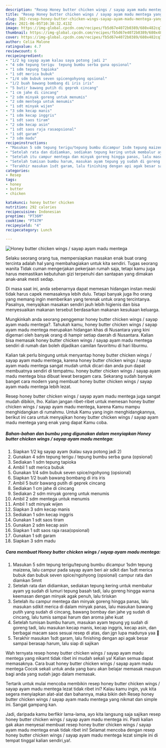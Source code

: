 ```yaml
---
description: "Resep Honey butter chicken wings / sayap ayam madu mentega yang sedap dan Mudah Dibuat"
title: "Resep Honey butter chicken wings / sayap ayam madu mentega yang sedap dan Mudah Dibuat"
slug: 302-resep-honey-butter-chicken-wings-sayap-ayam-madu-mentega-yang-sedap-dan-mudah-dibuat
date: 2021-06-05T10:30:32.413Z
image: https://img-global.cpcdn.com/recipes/fb5d67e4072b0389/680x482cq70/honey-butter-chicken-wings-sayap-ayam-madu-mentega-foto-resep-utama.jpg
thumbnail: https://img-global.cpcdn.com/recipes/fb5d67e4072b0389/680x482cq70/honey-butter-chicken-wings-sayap-ayam-madu-mentega-foto-resep-utama.jpg
cover: https://img-global.cpcdn.com/recipes/fb5d67e4072b0389/680x482cq70/honey-butter-chicken-wings-sayap-ayam-madu-mentega-foto-resep-utama.jpg
author: Celia Malone
ratingvalue: 4.7
reviewcount: 6
recipeingredient:
- "1/2 kg sayap ayam kalau saya potong jadi 2"
- "4 sdm tepung terigu  tepung bumbu serba guna opsional"
- "1 sdm tepung tapioka"
- "1 sdt merica bubuk"
- "1/4 sdm bubuk seven spicengohyong opsional"
- "1/2 buah bawang bombang di iris iris"
- "5 butir bawang putih di geprek cincang"
- "1 cm jahe di cincang"
- "2 sdm minyak goreng untuk menumis"
- "2 sdm mentega untuk menumis"
- "1 sdt minyak wijen"
- "3 sdm kecap manis"
- "1 sdm kecap inggris"
- "1 sdt saos tiram"
- "2 sdm kecap asin"
- "1 sdt saos raja rasaopsional"
- "1 sdt garam"
- "3 sdm madu"
recipeinstructions:
- "Masukan 5 sdm tepung terigu/tepung bumbu dicampur 1sdm tepung maizena, lalu campur pada sayap ayam beri air sdkit dan 1sdt merica bubuk dan bubuk seven spice/ngohyong (opsional) campur rata dan diamkan 5mnt"
- "Setelah rata dan didiamkan, sediakan tepung kering untuk membalur ayam yg sudah di lumuri tepung basah tadi, lalu goreng hingga warna keemasan dengan minyak agak penuh, lalu tiriskan"
- "Setelah itu campur mentega dan minyak goreng hingga panas, lalu masukan sdikit merica di dalam minyak panas, lalu masukan bawang putih yang sudah di cincang, bawang bombay dan jahe yg sudah di cincang, lalu tumis sampai harum dan aroma jahe kuat"
- "Setelah tumisan bumbu harum, masukan ayam tepung yg sudah di goreng tadi, lalu masukan kecap manis, kecap inggris, kecap asin, dan berbagai macam saos sesuai resep di atas, dan jgn lupa madunya yaa 🤤"
- "Terakhir masukan 1sdt garam, lalu finishing dengan api agak besar sampai berasap harum, lalu siap di sajikan"
categories:
- Resep
tags:
- honey
- butter
- chicken

katakunci: honey butter chicken 
nutrition: 292 calories
recipecuisine: Indonesian
preptime: "PT36M"
cooktime: "PT47M"
recipeyield: "4"
recipecategory: Lunch

---
```



![Honey butter chicken wings / sayap ayam madu mentega](https://img-global.cpcdn.com/recipes/fb5d67e4072b0389/680x482cq70/honey-butter-chicken-wings-sayap-ayam-madu-mentega-foto-resep-utama.jpg)

Selaku seorang orang tua, mempersiapkan masakan enak buat orang tercinta adalah hal yang membahagiakan untuk kita sendiri. Tugas seorang  wanita Tidak cuman mengerjakan pekerjaan rumah saja, tetapi kamu juga harus memastikan kebutuhan gizi terpenuhi dan santapan yang dimakan anak-anak mesti sedap.

Di masa  saat ini, anda sebenarnya dapat memesan hidangan instan meski tidak harus capek memasaknya lebih dulu. Tetapi banyak juga lho orang yang memang ingin memberikan yang terenak untuk orang tercintanya. Pasalnya, menyajikan masakan sendiri jauh lebih higienis dan bisa menyesuaikan makanan tersebut berdasarkan makanan kesukaan keluarga. 



Mungkinkah anda seorang penggemar honey butter chicken wings / sayap ayam madu mentega?. Tahukah kamu, honey butter chicken wings / sayap ayam madu mentega merupakan hidangan khas di Nusantara yang kini digemari oleh banyak orang di hampir setiap daerah di Nusantara. Kalian bisa memasak honey butter chicken wings / sayap ayam madu mentega sendiri di rumah dan boleh dijadikan camilan favoritmu di hari liburmu.

Kalian tak perlu bingung untuk menyantap honey butter chicken wings / sayap ayam madu mentega, karena honey butter chicken wings / sayap ayam madu mentega sangat mudah untuk dicari dan anda pun dapat membuatnya sendiri di tempatmu. honey butter chicken wings / sayap ayam madu mentega bisa dibuat lewat beragam cara. Sekarang sudah banyak banget cara modern yang membuat honey butter chicken wings / sayap ayam madu mentega lebih lezat.

Resep honey butter chicken wings / sayap ayam madu mentega juga sangat mudah dibikin, lho. Kalian jangan ribet-ribet untuk memesan honey butter chicken wings / sayap ayam madu mentega, karena Kamu mampu menghidangkan di rumahmu. Untuk Kamu yang ingin menghidangkannya, berikut ini cara untuk menyajikan honey butter chicken wings / sayap ayam madu mentega yang enak yang dapat Kamu coba.

<!--inarticleads1-->

##### Bahan-bahan dan bumbu yang digunakan dalam menyiapkan Honey butter chicken wings / sayap ayam madu mentega:

1. Siapkan 1/2 kg sayap ayam (kalau saya potong jadi 2)
1. Gunakan 4 sdm tepung terigu / tepung bumbu serba guna (opsional)
1. Sediakan 1 sdm tepung tapioka
1. Ambil 1 sdt merica bubuk
1. Gunakan 1/4 sdm bubuk seven spice/ngohyong (opsional)
1. Siapkan 1/2 buah bawang bombang di iris iris
1. Ambil 5 butir bawang putih di geprek cincang
1. Sediakan 1 cm jahe di cincang
1. Sediakan 2 sdm minyak goreng untuk menumis
1. Ambil 2 sdm mentega untuk menumis
1. Ambil 1 sdt minyak wijen
1. Siapkan 3 sdm kecap manis
1. Sediakan 1 sdm kecap inggris
1. Gunakan 1 sdt saos tiram
1. Gunakan 2 sdm kecap asin
1. Siapkan 1 sdt saos raja rasa(opsional)
1. Gunakan 1 sdt garam
1. Siapkan 3 sdm madu




<!--inarticleads2-->

##### Cara membuat Honey butter chicken wings / sayap ayam madu mentega:

1. Masukan 5 sdm tepung terigu/tepung bumbu dicampur 1sdm tepung maizena, lalu campur pada sayap ayam beri air sdkit dan 1sdt merica bubuk dan bubuk seven spice/ngohyong (opsional) campur rata dan diamkan 5mnt
1. Setelah rata dan didiamkan, sediakan tepung kering untuk membalur ayam yg sudah di lumuri tepung basah tadi, lalu goreng hingga warna keemasan dengan minyak agak penuh, lalu tiriskan
1. Setelah itu campur mentega dan minyak goreng hingga panas, lalu masukan sdikit merica di dalam minyak panas, lalu masukan bawang putih yang sudah di cincang, bawang bombay dan jahe yg sudah di cincang, lalu tumis sampai harum dan aroma jahe kuat
1. Setelah tumisan bumbu harum, masukan ayam tepung yg sudah di goreng tadi, lalu masukan kecap manis, kecap inggris, kecap asin, dan berbagai macam saos sesuai resep di atas, dan jgn lupa madunya yaa 🤤
1. Terakhir masukan 1sdt garam, lalu finishing dengan api agak besar sampai berasap harum, lalu siap di sajikan




Wah ternyata resep honey butter chicken wings / sayap ayam madu mentega yang nikamt tidak ribet ini mudah sekali ya! Kalian semua dapat memasaknya. Cara buat honey butter chicken wings / sayap ayam madu mentega Cocok sekali untuk anda yang baru akan belajar memasak maupun bagi anda yang sudah jago dalam memasak.

Tertarik untuk mulai mencoba membikin resep honey butter chicken wings / sayap ayam madu mentega lezat tidak ribet ini? Kalau kamu ingin, yuk kita segera menyiapkan alat-alat dan bahannya, maka bikin deh Resep honey butter chicken wings / sayap ayam madu mentega yang nikmat dan simple ini. Sangat gampang kan. 

Jadi, daripada kamu berfikir lama-lama, ayo kita langsung saja sajikan resep honey butter chicken wings / sayap ayam madu mentega ini. Pasti kalian gak akan menyesal membuat resep honey butter chicken wings / sayap ayam madu mentega enak tidak ribet ini! Selamat mencoba dengan resep honey butter chicken wings / sayap ayam madu mentega lezat simple ini di tempat tinggal kalian sendiri,ya!.

